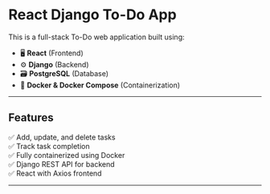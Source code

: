 # React Django To-Do App

This is a full-stack To-Do web application built using:

- 🖥️ **React** (Frontend)
- ⚙️ **Django** (Backend)
- 🗃️ **PostgreSQL** (Database)
- 🐳 **Docker & Docker Compose** (Containerization)

---

## Features 

✅ Add, update, and delete tasks  
✅ Track task completion  
✅ Fully containerized using Docker  
✅ Django REST API for backend  
✅ React with Axios frontend

-----



